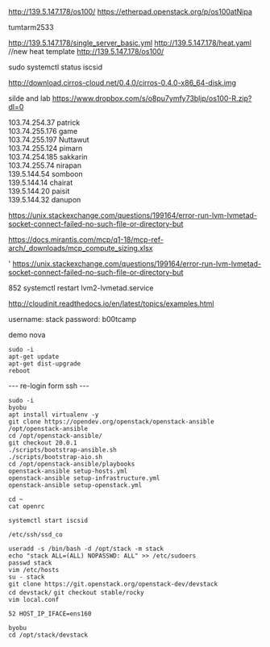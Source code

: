 http://139.5.147.178/os100/
https://etherpad.openstack.org/p/os100atNipa

tumtarm2533

http://139.5.147.178/single_server_basic.yml
http://139.5.147.178/heat.yaml
//new heat template
http://139.5.147.178/os100/


 sudo systemctl  status iscsid


http://download.cirros-cloud.net/0.4.0/cirros-0.4.0-x86_64-disk.img



silde and lab
https://www.dropbox.com/s/o8pu7ymfy73bljp/os100-R.zip?dl=0


103.74.254.37 patrick  
103.74.255.176 game  
103.74.255.197 Nuttawut  
103.74.255.124 pimarn  
103.74.254.185 sakkarin  
103.74.255.74 nirapan  
139.5.144.54 somboon  
139.5.144.14 chairat  
139.5.144.20 paisit  
139.5.144.32 danupon  



https://unix.stackexchange.com/questions/199164/error-run-lvm-lvmetad-socket-connect-failed-no-such-file-or-directory-but




https://docs.mirantis.com/mcp/q1-18/mcp-ref-arch/_downloads/mcp_compute_sizing.xlsx

'
https://unix.stackexchange.com/questions/199164/error-run-lvm-lvmetad-socket-connect-failed-no-such-file-or-directory-but

852
systemctl restart lvm2-lvmetad.service

http://cloudinit.readthedocs.io/en/latest/topics/examples.html




username: stack
password: b00tcamp


demo
nova



`sudo -i`  
`apt-get update`  
`apt-get dist-upgrade`  
`reboot`  

--- re-login form ssh ---

`sudo -i`  
`byobu`  
`apt install virtualenv -y`  
`git clone https://opendev.org/openstack/openstack-ansible     /opt/openstack-ansible`  
`cd /opt/openstack-ansible/`  
`git checkout 20.0.1`  
`./scripts/bootstrap-ansible.sh`  
`./scripts/bootstrap-aio.sh`  
`cd /opt/openstack-ansible/playbooks`  
`openstack-ansible setup-hosts.yml`  
`openstack-ansible setup-infrastructure.yml`  
`openstack-ansible setup-openstack.yml`  

`cd ~`  
`cat openrc`


`systemctl start iscsid`

`/etc/ssh/ssd_co`


`useradd -s /bin/bash -d /opt/stack -m stack`  
`echo "stack ALL=(ALL) NOPASSWD: ALL" >> /etc/sudoers`  
`passwd stack`  
`vim /etc/hosts`  
`su - stack`  
`git clone https://git.openstack.org/openstack-dev/devstack`  
`cd devstack/`
`git checkout stable/rocky`  
`vim local.conf`  

```
52 HOST_IP_IFACE=ens160
```

`byobu`  
`cd /opt/stack/devstack`
